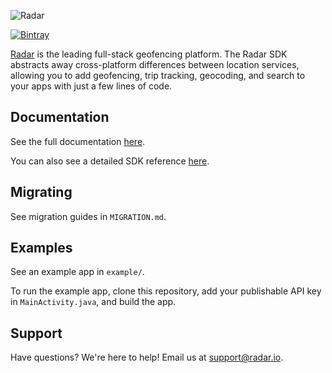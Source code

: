 ![Radar](https://raw.githubusercontent.com/radarlabs/radar-sdk-android/master/logo.png?v=3)

[![Bintray](https://img.shields.io/bintray/v/radarlabs/maven/sdk2.svg)](https://bintray.com/radarlabs/maven/sdk2)

[Radar](https://radar.io) is the leading full-stack geofencing platform. The Radar SDK abstracts away cross-platform differences between location services, allowing you to add geofencing, trip tracking, geocoding, and search to your apps with just a few lines of code.

## Documentation

See the full documentation [here](https://radar.io/documentation).

You can also see a detailed SDK reference [here](https://radarlabs.github.io/radar-sdk-android/).

## Migrating

See migration guides in `MIGRATION.md`.

## Examples

See an example app in `example/`.

To run the example app, clone this repository, add your publishable API key in `MainActivity.java`, and build the app.

## Support

Have questions? We're here to help! Email us at [support@radar.io](mailto:support@radar.io).
